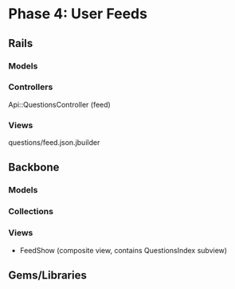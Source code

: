# Phase 4: User Feeds

## Rails
### Models

### Controllers
Api::QuestionsController (feed)

### Views
questions/feed.json.jbuilder

## Backbone
### Models

### Collections

### Views
* FeedShow (composite view, contains QuestionsIndex subview)

## Gems/Libraries
